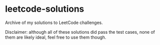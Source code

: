 # leetcode-solutions
Archive of my solutions to LeetCode challenges.

Disclaimer: although all of these solutions did pass the test cases, none of them are likely ideal, feel free to use them though.
